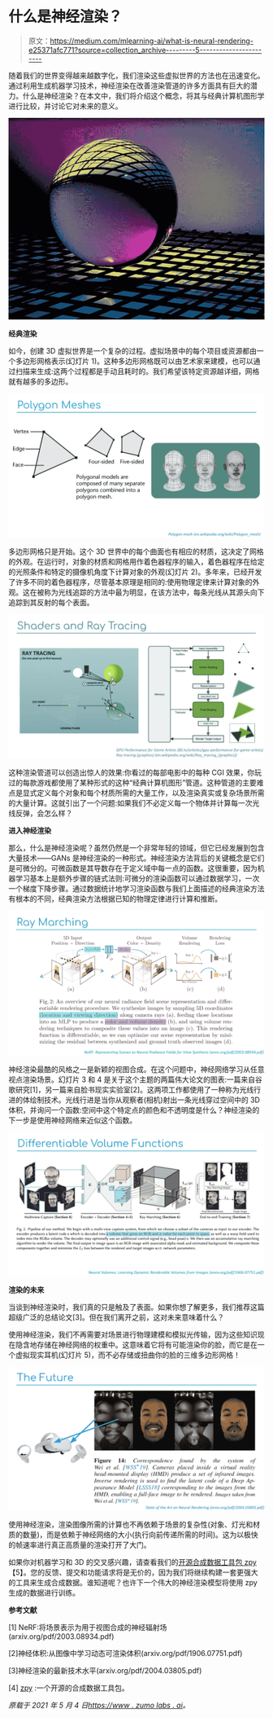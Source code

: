 # 什么是神经渲染？

> 原文：<https://medium.com/mlearning-ai/what-is-neural-rendering-e25371afc771?source=collection_archive---------5----------------------->

随着我们的世界变得越来越数字化，我们渲染这些虚拟世界的方法也在迅速变化。通过利用生成机器学习技术，神经渲染在改善渲染管道的许多方面具有巨大的潜力。什么是神经渲染？在本文中，我们将介绍这个概念，将其与经典计算机图形学进行比较，并讨论它对未来的意义。

![](img/df28d408d1d94d712c676a58f5b0d8ae.png)

**经典渲染**

如今，创建 3D 虚拟世界是一个复杂的过程。虚拟场景中的每个项目或资源都由一个多边形网格表示(幻灯片 1)。这种多边形网格既可以由艺术家来建模，也可以通过扫描来生成:这两个过程都是手动且耗时的。我们希望该特定资源越详细，网格就有越多的多边形。

![](img/dccf62cd90b38b412b93324e2b777982.png)

多边形网格只是开始。这个 3D 世界中的每个曲面也有相应的材质，这决定了网格的外观。在运行时，对象的材质和网格用作着色器程序的输入，着色器程序在给定的光照条件和特定的摄像机角度下计算对象的外观(幻灯片 2)。多年来，已经开发了许多不同的着色器程序，尽管基本原理是相同的:使用物理定律来计算对象的外观。这在被称为光线追踪的方法中最为明显，在该方法中，每条光线从其源头向下追踪到其反射的每个表面。

![](img/5035c3bc40748e3669d1aeeaf40782b0.png)

这种渲染管道可以创造出惊人的效果:你看过的每部电影中的每种 CGI 效果，你玩过的每款游戏都使用了某种形式的这种“经典计算机图形”管道。这种管道的主要难点是显式定义每个对象和每个材质所需的大量工作，以及渲染真实或复杂场景所需的大量计算。这就引出了一个问题:如果我们不必定义每一个物体并计算每一次光线反弹，会怎么样？

**进入神经渲染**

那么，什么是神经渲染呢？虽然仍然是一个非常年轻的领域，但它已经发展到包含大量技术——GANs 是神经渲染的一种形式。神经渲染方法背后的关键概念是它们是可微分的。可微函数是其导数存在于定义域中每一点的函数。这很重要，因为机器学习基本上是额外步骤的链式法则:可微分的渲染函数可以通过数据学习，一次一个梯度下降步骤。通过数据统计地学习渲染函数与我们上面描述的经典渲染方法有根本的不同，经典渲染方法根据已知的物理定律进行计算和推断。

![](img/fefb77b97665708066c900a6829213b4.png)

神经渲染最酷的风格之一是新颖的视图合成。在这个问题中，神经网络学习从任意视点渲染场景。幻灯片 3 和 4 是关于这个主题的两篇伟大论文的图表:一篇来自谷歌研究[1]，另一篇来自脸书现实实验室[2]。这两项工作都使用了一种称为光线行进的体绘制技术。光线行进是当你从观察者(相机)射出一条光线穿过空间中的 3D 体积，并询问一个函数:空间中这个特定点的颜色和不透明度是什么？神经渲染的下一步是使用神经网络来近似这个函数。

![](img/647d11499b2dff455ad3265ff5701a5c.png)

**渲染的未来**

当谈到神经渲染时，我们真的只是触及了表面。如果你想了解更多，我们推荐这篇超级广泛的总结论文[3]。但在我们离开之前，这对未来意味着什么？

使用神经渲染，我们不再需要对场景进行物理建模和模拟光传输，因为这些知识现在隐含地存储在神经网络的权重中。这意味着它将有可能渲染你的脸，而它是在一个虚拟现实耳机(幻灯片 5)，而不必存储或扭曲你的脸的三维多边形网格！

![](img/0d94f0eacdadf8ae07c73406ca358e41.png)

使用神经渲染，渲染图像所需的计算也不再依赖于场景的复杂性(对象、灯光和材质的数量)，而是依赖于神经网络的大小(执行向前传递所需的时间)。这为以极快的帧速率进行真正高质量的渲染打开了大门。

如果你对机器学习和 3D 的交叉感兴趣，请查看我们的[开源合成数据工具包 zpy](https://github.com/ZumoLabs/zpy)【5】。您的反馈、提交和功能请求将是无价的，因为我们将继续构建一套更强大的工具来生成合成数据。谁知道呢？也许下一个伟大的神经渲染模型将使用 zpy 生成的数据进行训练。

**参考文献**

[1] NeRF:将场景表示为用于视图合成的神经辐射场(arxiv.org/pdf/2003.08934.pdf)

[2]神经体积:从图像中学习动态可渲染体积(arxiv.org/pdf/1906.07751.pdf)

[3]神经渲染的最新技术水平(arxiv.org/pdf/2004.03805.pdf)

[4] [zpy](http://github.com/ZumoLabs/zpy) :一个开源的合成数据工具包。

*原载于 2021 年 5 月 4 日*[*https://www . zumo labs . ai*](https://www.zumolabs.ai/post/what-is-neural-rendering)*。*